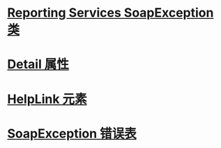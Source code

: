 # [Reporting Services SoapException 类](reporting-services-soapexception-class.md)
# [Detail 属性](detail-property.md)
# [HelpLink 元素](helplink-element.md)
# [SoapException 错误表](soapexception-errors-table.md)
